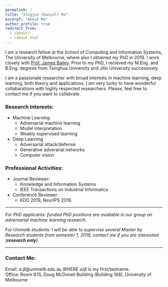 ```yaml
---
permalink: /
title: "Xingjun (Daniel) Ma"
excerpt: "About Me"
author_profile: true
redirect_from: 
  - /about/
  - /about.html
---
```

I am a research fellow at the School of Computing and Information Systems, The University of Melbourne, where also I obtained my PhD in 2019. I work closely with <a href="http://people.eng.unimelb.edu.au/baileyj/" target="_blank">Prof. James Bailey</a>. Prior to my PhD, I recieved my M.Eng. and B.Eng. degrees from Tsinghua University and Jilin University successively.

I am a passionate researcher with broad interests in machine learning, deep learning, both theory and applications. I am very lucky to have wonderful collabarations with highly respected researchers. Please, feel free to contact me if you want to collabrate.
 <!-- including <a href="http://people.eng.unimelb.edu.au/baileyj/" target="_blank">Prof. James Bailey</a> (UniMelb), <a href="http://research.nii.ac.jp/~meh/" target="_blank">Prof. Michael E. Houle</a> (NII, Japan), <a href="https://people.eecs.berkeley.edu/~dawnsong/" target="_blank">Prof. Dawn Song</a> (UC, Berkeley), <a href="http://www.yugangjiang.info" target="_blank"> Prof. Yu-Gang Jiang</a> (Fudan University), <a href="http://www.crystal-boli.com/" target="_blank">A/Prof. Bo Li</a> (UIUC), <a href="https://people.eng.unimelb.edu.au/smonazam/" target="_blank">A/Prof. Sarah Erfani</a> (UniMelb), <a href="https://scholar.google.com/citations?user=MjgOHPYAAAAJ&hl=en" target="_blank">Dr. Sudanthi Wijewickrema</a> (UniMelb), and <a href="https://sites.google.com/site/csyisenwang/" target="_blank">Dr. Yisen Wang</a> (Tsinghua University). -->

### Research Interests:
* Machine Learning
  * Adversarial machine learning
  * Model interpretation
  * Weakly supervised learning
* Deep Learning
  * Adversarial attack/defense
  * Generative adverarial networks
  * Computer vision


### Professional Activities:
* Journal Reviewer:
	* Knowledge and Information Systems
	* IEEE Transactions on Industrial Informatics
* Conference Reviewer: 
	* KDD 2019, NeurIPS 2019.

------
*For PhD applicants: funded PhD positions are available in our group on adversarial machine learning research.*

*For Unimelb students: I will be able to supervise several Master by Research students from semester 1, 2019, contact me if you are interested (**research only**).*

------

### Contact Me:
Email: $\alpha$.$\beta$@unimelb.edu.au WHERE $\alpha$/$\beta$ is my first/lastname. <br/>
Office: Room 9.15, Doug McDonell Building (Building 168), University of Melbourne
